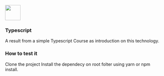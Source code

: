 
<img src="https://user-images.githubusercontent.com/54908803/136664863-c26bbe52-c81c-44cb-967a-cac2a377d671.png" width="50px" height="50px" />

### Typescript

A result from a simple Typescript Course as introduction on this technology.

### How to test it

Clone the project
Install the dependecy on root folter using yarn or npm install.
